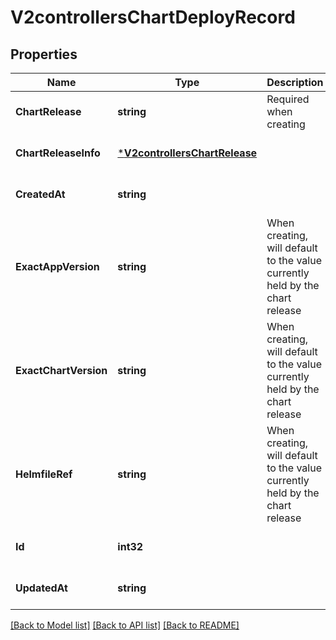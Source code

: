 # V2controllersChartDeployRecord

## Properties
Name | Type | Description | Notes
------------ | ------------- | ------------- | -------------
**ChartRelease** | **string** | Required when creating | [optional] [default to null]
**ChartReleaseInfo** | [***V2controllersChartRelease**](v2controllers.ChartRelease.md) |  | [optional] [default to null]
**CreatedAt** | **string** |  | [optional] [default to null]
**ExactAppVersion** | **string** | When creating, will default to the value currently held by the chart release | [optional] [default to null]
**ExactChartVersion** | **string** | When creating, will default to the value currently held by the chart release | [optional] [default to null]
**HelmfileRef** | **string** | When creating, will default to the value currently held by the chart release | [optional] [default to null]
**Id** | **int32** |  | [optional] [default to null]
**UpdatedAt** | **string** |  | [optional] [default to null]

[[Back to Model list]](../README.md#documentation-for-models) [[Back to API list]](../README.md#documentation-for-api-endpoints) [[Back to README]](../README.md)


